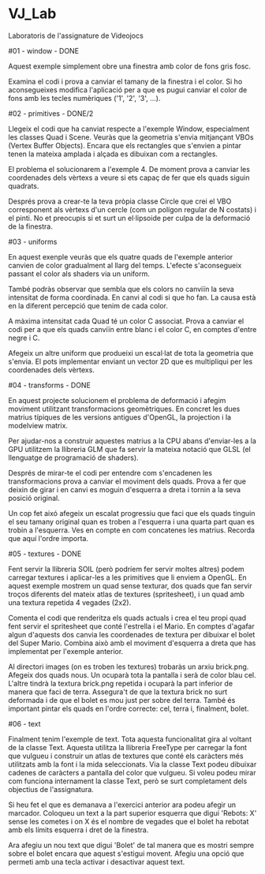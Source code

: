 # VJ_Lab
Laboratoris de l'assignature de Videojocs


#01 - window - DONE

Aquest exemple simplement obre una finestra amb color de fons gris fosc.

Examina el codi i prova a canviar el tamany de la finestra i el color.
Si ho aconsegueixes modifica l'aplicació per a que es pugui canviar el color de fons amb les tecles
numèriques ('1', '2', '3', ...).

#02 - primitives - DONE/2

Llegeix el codi que ha canviat respecte a l'exemple Window, especialment les classes Quad i Scene.
Veuràs que la geometria s'envia mitjançant VBOs (Vertex Buffer Objects). Encara que els rectangles
que s'envien a pintar tenen la mateixa amplada i alçada es dibuixan com a rectangles.

El problema el solucionarem a l'exemple 4. De moment prova a canviar les coordenades dels
vèrtexs a veure si ets capaç de fer que els quads siguin quadrats.

Després prova a crear-te la teva pròpia classe Circle que crei el VBO corresponent als vèrtexs d'un
cercle (com un polígon regular de N costats) i el pinti. No et preocupis si et surt un el·lipsoide per
culpa de la deformació de la finestra.

#03 - uniforms

En aquest exenple veuràs que els quatre quads de l'exemple anterior canvien de color gradualment
al llarg del temps. L'efecte s'aconsegueix passant el color als shaders via un uniform.

També podràs observar que sembla que els colors no canviïn la seva intensitat de forma coordinada.
En canvi al codi si que ho fan. La causa està en la diferent percepció que tenim de cada color.

A màxima intensitat cada Quad té un color C associat. Prova a canviar el codi per a que els quads
canviïn entre blanc i el color C, en comptes d'entre negre i C.

Afegeix un altre uniform que produeixi un escal·lat de tota la geometria que s'envia. El pots
implementar enviant un vector 2D que es multipliqui per les coordenades dels vèrtexs.

#04 - transforms - DONE

En aquest projecte solucionem el problema de deformació i afegim moviment utilitzant
transformacions geomètriques. En concret les dues matrius típiques de les versions antigues
d'OpenGL, la projection i la modelview matrix.

Per ajudar-nos a construir aquestes matrius a la CPU abans d'enviar-les a la GPU utilitzem la
llibreria GLM que fa servir la mateixa notació que GLSL (el llenguatge de programació de shaders).

Després de mirar-te el codi per entendre com s'encadenen les transformacions prova a canviar el
moviment dels quads. Prova a fer que deixin de girar i en canvi es moguin d'esquerra a dreta i tornin
a la seva posició original.

Un cop fet aixó afegeix un escalat progressiu que faci que els quads tinguin el seu tamany original
quan es troben a l'esquerra i una quarta part quan es trobin a l'esquerra. Ves en compte en com
concatenes les matrius. Recorda que aquí l'ordre importa.

#05 - textures - DONE

Fent servir la llibreria SOIL (però podríem fer servir moltes altres) podem carregar textures i
aplicar-les a les primitives que li enviem a OpenGL. En aquest exemple mostrem un quad sense
texturar, dos quads que fan servir troços diferents del mateix atlas de textures (spritesheet), i un
quad amb una textura repetida 4 vegades (2x2).

Comenta el codi que renderitza els quads actuals i crea el teu propi quad fent servir el spritesheet
que conté l'estrella i el Mario. En comptes d'agafar algun d'aquests dos canvia les coordenades de
textura per dibuixar el bolet del Super Mario. Combina això amb el moviment d'esquerra a dreta
que has implementat per l'exemple anterior.

Al directori images (on es troben les textures) trobaràs un arxiu brick.png. Afegeix dos quads nous.
Un ocuparà tota la pantalla i serà de color blau cel. L'altre tindrà la textura brick.png repetida i
ocuparà la part inferior de manera que faci de terra. Assegura't de que la textura brick no surt
deformada i de que el bolet es mou just per sobre del terra. També és important pintar els quads en
l'ordre correcte: cel, terra i, finalment, bolet.

#06 - text

Finalment tenim l'exemple de text. Tota aquesta funcionalitat gira al voltant de la classe Text.
Aquesta utilitza la llibreria FreeType per carregar la font que vulgueu i construir un atlas de textures
que conté els caràcters més utilitzats amb la font i la mida seleccionats. Via la classe Text podeu
dibuixar cadenes de caràcters a pantalla del color que vulgueu. Si voleu podeu mirar com funciona
internament la classe Text, però se surt completament dels objectius de l'assignatura.

Si heu fet el que es demanava a l'exercici anterior ara podeu afegir un marcador. Coloqueu un text a
la part superior esquerra que digui 'Rebots: X' sense les cometes i on X és el nombre de vegades que
el bolet ha rebotat amb els límits esquerra i dret de la finestra.

Ara afegiu un nou text que digui 'Bolet' de tal manera que es mostri sempre sobre el bolet encara
que aquest s'estigui movent. Afegiu una opció que permeti amb una tecla activar i desactivar aquest
text.
